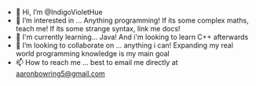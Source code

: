 - 👋 Hi, I’m @IndigoVioletHue
- 👀 I’m interested in ... Anything programming! If its some complex maths, teach me! If its some strange syntax, link me docs!
- 🌱 I'm currently learning... Java! And i'm looking to learn C++ afterwards
- 💞️ I’m looking to collaborate on ... anything i can! Expanding my real world programming knowledge is my main goal
- 📫 How to reach me ... best to email me directly at aaronbowring5@gmail.com

<!---
IndigoVioletHue/IndigoVioletHue is a ✨ special ✨ repository because its `README.md` (this file) appears on your GitHub profile.
You can click the Preview link to take a look at your changes.
--->
